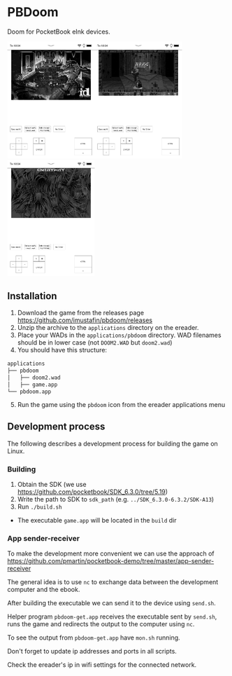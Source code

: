 # PBDoom
Doom for PocketBook eInk devices.

<img src="docs/a.png" width=200 /><img src="docs/b.png" width=200 /><img src="docs/c.png" width=200 />

## Installation
1. Download the game from the releases page https://github.com/imustafin/pbdoom/releases
2. Unzip the archive to the `applications` directory on the ereader.
3. Place your WADs in the `applications/pbdoom` directory. WAD filenames should
   be in lower case (not `DOOM2.WAD` but `doom2.wad`)
4. You should have this structure:
  ```
  applications
  ├── pbdoom
  │   ├── doom2.wad
  │   ├── game.app
  └── pbdoom.app
  ```
5. Run the game using the `pbdoom` icon from the ereader applications menu

## Development process
The following describes a development process for building the game on Linux.

### Building
1. Obtain the SDK (we use https://github.com/pocketbook/SDK_6.3.0/tree/5.19)
2. Write the path to SDK to `sdk_path` (e.g. `../SDK_6.3.0-6.3.2/SDK-A13`)
3. Run `./build.sh`
  * The executable `game.app` will be located in the `build` dir

### App sender-receiver
To make the development more convenient we can use the approach of
https://github.com/pmartin/pocketbook-demo/tree/master/app-sender-receiver

The general idea is to use `nc` to exchange data between the development computer
and the ebook.

After building the executable we can send it to the device using `send.sh`.

Helper program `pbdoom-get.app` receives the executable sent by `send.sh`,
runs the game and redirects the output to the computer using `nc`.

To see the output from `pbdoom-get.app` have `mon.sh` running.

Don't forget to update ip addresses and ports in all scripts.

Check the ereader's ip in wifi settings for the connected network.
